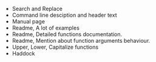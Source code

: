 - Search and Replace
- Command line desciption and header text
- Manual page
- Readme, A lot of examples
- Readme, Detailed functions documentation.
- Readme, Mention about function arguments behaviour.
- Upper, Lower, Capitalize functions
- Haddock

